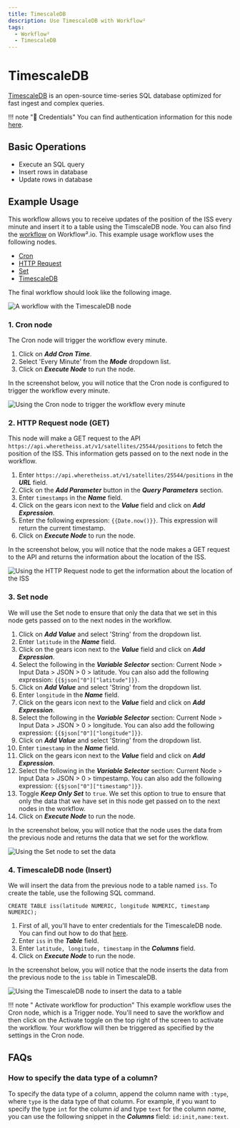 ```yaml
---
title: TimescaleDB
description: Use TimescaleDB with Workflow²
tags:
  - Workflow²
  - TimescaleDB
---
```

# TimescaleDB

[TimescaleDB](https://www.timescale.com/) is an open-source time-series SQL database optimized for fast ingest and complex queries.

!!! note "🔑 Credentials"
    You can find authentication information for this node [here](/workflow/integrations/credentials/timescaleDb/).


## Basic Operations

* Execute an SQL query
* Insert rows in database
* Update rows in database

## Example Usage

This workflow allows you to receive updates of the position of the ISS every minute and insert it to a table using the TimscaleDB node. You can also find the [workflow](https://WF².io/workflows/917) on Workflow².io. This example usage workflow uses the following nodes.
- [Cron](/workflow/integrations/core-nodes/workflow-nodes-base.cron/)
- [HTTP Request](/workflow/integrations/core-nodes/workflow-nodes-base.httpRequest/)
- [Set](/workflow/integrations/core-nodes/workflow-nodes-base.set/)
- [TimescaleDB]()

The final workflow should look like the following image.

![A workflow with the TimescaleDB node](/_images/integrations/nodes/timescaledb/workflow.png)

### 1. Cron node

The Cron node will trigger the workflow every minute.

1. Click on ***Add Cron Time***.
2. Select 'Every Minute' from the ***Mode*** dropdown list.
3. Click on ***Execute Node*** to run the node.

In the screenshot below, you will notice that the Cron node is configured to trigger the workflow every minute.

![Using the Cron node to trigger the workflow every minute](/_images/integrations/nodes/timescaledb/cron_node.png)

### 2. HTTP Request node (GET)

This node will make a GET request to the API `https://api.wheretheiss.at/v1/satellites/25544/positions` to fetch the position of the ISS. This information gets passed on to the next node in the workflow.

1. Enter `https://api.wheretheiss.at/v1/satellites/25544/positions` in the ***URL*** field.
2. Click on the ***Add Parameter*** button in the ***Query Parameters*** section.
3. Enter `timestamps` in the ***Name*** field.
4. Click on the gears icon next to the ***Value*** field and click on ***Add Expression***.
5. Enter the following expression: `{{Date.now()}}`. This expression will return the current timestamp.
6. Click on ***Execute Node*** to run the node.

In the screenshot below, you will notice that the node makes a GET request to the API and returns the information about the location of the ISS.

![Using the HTTP Request node to get the information about the location of the ISS](/_images/integrations/nodes/timescaledb/httprequest_node.png)

### 3. Set node

We will use the Set node to ensure that only the data that we set in this node gets passed on to the next nodes in the workflow.

1. Click on ***Add Value*** and select 'String' from the dropdown list.
2. Enter `latitude` in the ***Name*** field.
3. Click on the gears icon next to the ***Value*** field and click on ***Add Expression***.
4. Select the following in the ***Variable Selector*** section: Current Node > Input Data > JSON > 0 > latitude. You can also add the following expression: `{{$json["0"]["latitude"]}}`.
5. Click on ***Add Value*** and select 'String' from the dropdown list.
6. Enter `longitude` in the ***Name*** field.
7. Click on the gears icon next to the ***Value*** field and click on ***Add Expression***.
8. Select the following in the ***Variable Selector*** section: Current Node > Input Data > JSON > 0 > longitude. You can also add the following expression: `{{$json["0"]["longitude"]}}`.
9. Click on ***Add Value*** and select 'String' from the dropdown list.
10. Enter `timestamp` in the ***Name*** field.
11. Click on the gears icon next to the ***Value*** field and click on ***Add Expression***.
12. Select the following in the ***Variable Selector*** section: Current Node > Input Data > JSON > 0 > timpestamp. You can also add the following expression: `{{$json["0"]["timestamp"]}}`.
13. Toggle ***Keep Only Set*** to `true`. We set this option to true to ensure that only the data that we have set in this node get passed on to the next nodes in the workflow.
14. Click on ***Execute Node*** to run the node.

In the screenshot below, you will notice that the node uses the data from the previous node and returns the data that we set for the workflow.

![Using the Set node to set the data](/_images/integrations/nodes/timescaledb/set_node.png)

### 4. TimescaleDB node (Insert)

We will insert the data from the previous node to a table named `iss`. To create the table, use the following SQL command.
```
CREATE TABLE iss(latitude NUMERIC, longitude NUMERIC, timestamp NUMERIC);
```

1. First of all, you'll have to enter credentials for the TimescaleDB node. You can find out how to do that [here](/workflow/integrations/credentials/timescaleDb/).
2. Enter `iss` in the ***Table*** field.
3. Enter `latitude, longitude, timestamp` in the ***Columns*** field.
4. Click on ***Execute Node*** to run the node.

In the screenshot below, you will notice that the node inserts the data from the previous node to the `iss` table in TimescaleDB.

![Using the TimescaleDB node to insert the data to a table](/_images/integrations/nodes/timescaledb/timescaledb_node.png)

!!! note " Activate workflow for production"
    This example workflow uses the Cron node, which is a Trigger node. You'll need to save the workflow and then click on the Activate toggle on the top right of the screen to activate the workflow. Your workflow will then be triggered as specified by the settings in the Cron node.


## FAQs

### How to specify the data type of a column?
To specify the data type of a column, append the column name with `:type`, where `type` is the data type of that column. For example, if you want to specify the type `int` for the column *id* and type `text` for the column *name*, you can use the following snippet in the ***Columns*** field: `id:init,name:text`.

